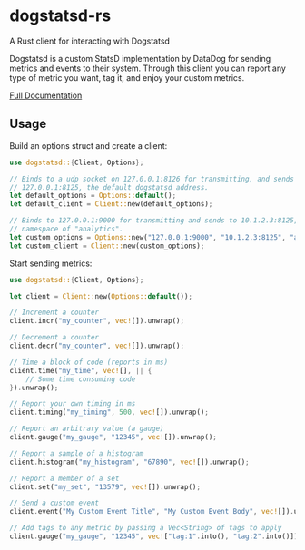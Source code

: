 dogstatsd-rs
============
A Rust client for interacting with Dogstatsd

Dogstatsd is a custom StatsD implementation by DataDog for sending metrics and
events to their system. Through this client you can report any type of metric
you want, tag it, and enjoy your custom metrics.

[Full Documentation](https://mcasper.github.io/dogstatsd-rs/dogstatsd/)

## Usage

Build an options struct and create a client:
```rust
use dogstatsd::{Client, Options};

// Binds to a udp socket on 127.0.0.1:8126 for transmitting, and sends to
// 127.0.0.1:8125, the default dogstatsd address.
let default_options = Options::default();
let default_client = Client::new(default_options);

// Binds to 127.0.0.1:9000 for transmitting and sends to 10.1.2.3:8125, with a
// namespace of "analytics".
let custom_options = Options::new("127.0.0.1:9000", "10.1.2.3:8125", "analytics");
let custom_client = Client::new(custom_options);
```

Start sending metrics:
```rust
use dogstatsd::{Client, Options};

let client = Client::new(Options::default());

// Increment a counter
client.incr("my_counter", vec![]).unwrap();

// Decrement a counter
client.decr("my_counter", vec![]).unwrap();

// Time a block of code (reports in ms)
client.time("my_time", vec![], || {
    // Some time consuming code
}).unwrap();

// Report your own timing in ms
client.timing("my_timing", 500, vec![]).unwrap();

// Report an arbitrary value (a gauge)
client.gauge("my_gauge", "12345", vec![]).unwrap();

// Report a sample of a histogram
client.histogram("my_histogram", "67890", vec![]).unwrap();

// Report a member of a set
client.set("my_set", "13579", vec![]).unwrap();

// Send a custom event
client.event("My Custom Event Title", "My Custom Event Body", vec![]).unwrap();

// Add tags to any metric by passing a Vec<String> of tags to apply
client.gauge("my_gauge", "12345", vec!["tag:1".into(), "tag:2".into()]).unwrap();
```
